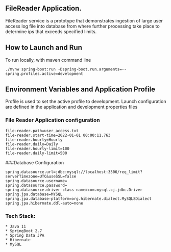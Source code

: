 ## FileReader  Application.

FileReader service is a prototype that demonstrates ingestion of large user access log file into database from where further processing take place to determine ips that exceeds specified limits.

## How to Launch and Run 
To run locally, with maven command line

````
./mvnw spring-boot:run -Dspring-boot.run.arguments=--spring.profiles.active=development
````

## Environment Variables and Application Profile
Profile is used to set the active profile to development.
Launch configuration are defined in the application and development properties files

### File Reader Application configuration
````
file-reader.path=user_access.txt
file-reader.start-time=2022-01-01 00:00:11.763
file-reader.hourly=Hourly
file-reader.daily=Daily
file-reader.hourly-limit=100
file-reader.daily-limit=500
````
###Database Configuration
````
spring.datasource.url=jdbc:mysql://localhost:3306/req_limit?serverTimezone=UTC&useSSL=false
spring.datasource.username=
spring.datasource.password=
spring.datasource.driver-class-name=com.mysql.cj.jdbc.Driver
spring.jpa.database=MYSQL
spring.jpa.database-platform=org.hibernate.dialect.MySQL8Dialect
spring.jpa.hibernate.ddl-auto=none
````
### Tech Stack: 
````
* Java 11 
* SpringBoot 2.7 
* Spring Data JPA
* Hibernate 
* MySQL 
````
